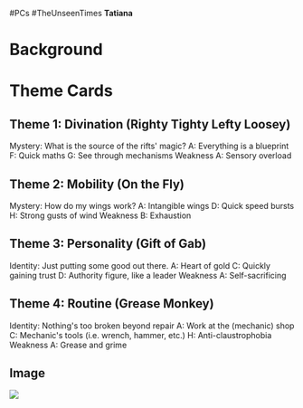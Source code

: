 #PCs #TheUnseenTimes 
**Tatiana**
# Background
# Theme Cards
## Theme 1: Divination (Righty Tighty Lefty Loosey)
Mystery: What is the source of the rifts' magic?
A: Everything is a blueprint
F: Quick maths
G: See through mechanisms
Weakness A: Sensory overload
## Theme 2: Mobility (On the Fly)
Mystery: How do my wings work?
A: Intangible wings
D: Quick speed bursts
H: Strong gusts of wind
Weakness B: Exhaustion
## Theme 3: Personality (Gift of Gab)
Identity: Just putting some good out there.
A: Heart of gold
C: Quickly gaining trust
D: Authority figure, like a leader
Weakness A: Self-sacrificing
## Theme 4: Routine (Grease Monkey)
Identity: Nothing's too broken beyond repair
A: Work at the (mechanic) shop
C: Mechanic's tools (i.e. wrench, hammer, etc.)
H: Anti-claustrophobia
Weakness A: Grease and grime
## Image
**![](https://lh4.googleusercontent.com/5xZn6QmJO81xdNDAZ7BDzvn7w8ywxj1it_yDXAEU1SzB4c2NCXpjgaTBxNfG8EQw4tWypta8Y140MGKwYIisaLbfkZUv8Ftqe60gJ5Y7Ch-JdLqRTyVILRawJbsUkhoinvuasAkLHhtru-wazeayPaA)**